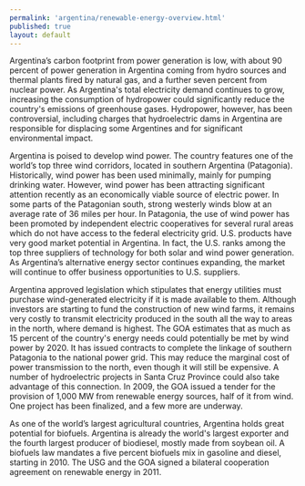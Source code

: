 ```yaml
---
permalink: 'argentina/renewable-energy-overview.html'
published: true
layout: default
---
```

Argentina’s carbon footprint from power generation is low, with about 90 percent of power generation in Argentina coming from hydro sources and thermal plants fired by natural gas, and a further seven percent from nuclear power. As Argentina's total electricity demand continues to grow, increasing the consumption of hydropower could significantly reduce the country's emissions of greenhouse gases. Hydropower, however, has been controversial, including charges that hydroelectric dams in Argentina are responsible for displacing some Argentines and for significant environmental impact.

Argentina is poised to develop wind power. The country features one of the world’s top three wind corridors, located in southern Argentina (Patagonia). Historically, wind power has been used minimally, mainly for pumping drinking water. However, wind power has been attracting significant attention recently as an economically viable source of electric power. In some parts of the Patagonian south, strong westerly winds blow at an average rate of 36 miles per hour. In Patagonia, the use of wind power has been promoted by independent electric cooperatives for several rural areas which do not have access to the federal electricity grid. U.S. products have very good market potential in Argentina. In fact, the U.S. ranks among the top three suppliers of technology for both solar and wind power generation. As Argentina’s alternative energy sector continues expanding, the market will continue to offer business opportunities to U.S. suppliers.

Argentina approved legislation which stipulates that energy utilities must purchase wind-generated electricity if it is made available to them. Although investors are starting to fund the construction of new wind farms, it remains very costly to transmit electricity produced in the south all the way to areas in the north, where demand is highest. The GOA estimates that as much as 15 percent of the country's energy needs could potentially be met by wind power by 2020. It has issued contracts to complete the linkage of southern Patagonia to the national power grid. This may reduce the marginal cost of power transmission to the north, even though it will still be expensive. A number of hydroelectric projects in Santa Cruz Province could also take advantage of this connection. In 2009, the GOA issued a tender for the provision of 1,000 MW from renewable energy sources, half of it from wind. One project has been finalized, and a few more are underway.

As one of the world’s largest agricultural countries, Argentina holds great potential for biofuels. Argentina is already the world's largest exporter and the fourth largest producer of biodiesel, mostly made from soybean oil. A biofuels law mandates a five percent biofuels mix in gasoline and diesel, starting in 2010. The USG and the GOA signed a bilateral cooperation agreement on renewable energy in 2011.
